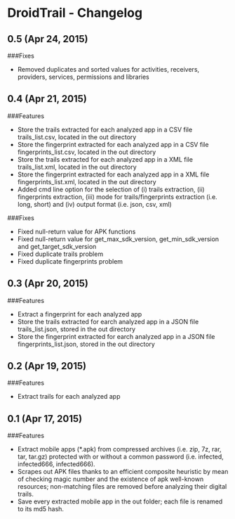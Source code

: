 # DroidTrail - Changelog

## 0.5 (Apr 24, 2015)

###Fixes

  - Removed duplicates and sorted values for activities, receivers, 
    providers, services, permissions and libraries  


## 0.4 (Apr 21, 2015)

###Features

  - Store the trails extracted for each analyzed app in a CSV file 
    trails_list.csv, located in the out directory  
  - Store the fingerprint extracted for each analyzed app in a CSV file 
    fingerprints_list.csv, located in the out directory
  - Store the trails extracted for each analyzed app in a XML file 
    trails_list.xml, located in the out directory  
  - Store the fingerprint extracted for each analyzed app in a XML file 
    fingerprints_list.xml, located in the out directory    
  - Added cmd line option for the selection of (i) trails extraction, 
   (ii) fingerprints extraction, (iii) mode for trails/fingerprints extraction
   (i.e. long, short) and (iv) output format (i.e. json, csv, xml)

###Fixes

  - Fixed null-return value for APK functions  
  - Fixed null-return value for get_max_sdk_version, get_min_sdk_version and get_target_sdk_version  
  - Fixed duplicate trails problem  
  - Fixed duplicate fingerprints problem

## 0.3 (Apr 20, 2015)

###Features

  - Extract a fingerprint for each analyzed app
  - Store the trails extracted for earch analyzed app in a JSON file 
    trails_list.json, stored in the out directory  
  - Store the fingerprint extracted for earch analyzed app in a JSON file 
    fingerprints_list.json, stored in the out directory

## 0.2 (Apr 19, 2015)

###Features

  - Extract trails for each analyzed app  

## 0.1 (Apr 17, 2015)

###Features

  - Extract mobile apps (*.apk) from compressed archives (i.e. zip, 7z,
    rar, tar, tar.gz) protected with or without a common password
    (i.e. infected, infected666, infected666<last-digit-before-extension>).
  - Scrapes out APK files thanks to an efficient composite heuristic
    by mean of checking magic number and the existence of apk well-known
    resources; non-matching files are removed before analyzing their
    digital trails.
  - Save every extracted mobile app in the out folder; each file is renamed
    to its md5 hash.
